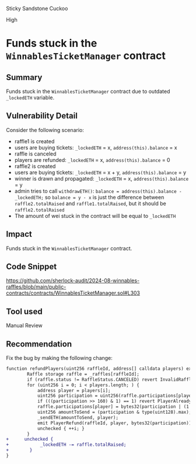 Sticky Sandstone Cuckoo

High

# Funds stuck in the `WinnablesTicketManager` contract

## Summary
Funds stuck in the `WinnablesTicketManager` contract due to outdated `_lockedETH` variable.

## Vulnerability Detail
Consider the following scenario:
- raffle1 is created
- users are buying tickets: `_lockedETH` = x, `address(this).balance` = x
- raffle is canceled
- players are refunded: `_lockedETH` = x, `address(this).balance` = 0
- raffle2 is created
- users are buying tickets: `_lockedETH` = x + y, `address(this).balance` = y
- winner is drawn and propagated: `_lockedETH` = x, `address(this).balance` = y
- admin tries to call `withdrawETH()`: `balance = address(this).balance - _lockedETH;` so `balance = y - x` is just the difference between `raffle2.totalRaised` and `raffle1.totalRaised`, but it should be `raffle2.totalRaised`
- The amount of wei stuck in the contract will be equal to `_lockedETH`

## Impact
Funds stuck in the `WinnablesTicketManager` contract.

## Code Snippet
https://github.com/sherlock-audit/2024-08-winnables-raffles/blob/main/public-contracts/contracts/WinnablesTicketManager.sol#L303

## Tool used
Manual Review

## Recommendation
Fix the bug by making the following change:
```diff
function refundPlayers(uint256 raffleId, address[] calldata players) external {
        Raffle storage raffle = _raffles[raffleId];
        if (raffle.status != RaffleStatus.CANCELED) revert InvalidRaffle();
        for (uint256 i = 0; i < players.length; ) {
            address player = players[i];
            uint256 participation = uint256(raffle.participations[player]);
            if (((participation >> 160) & 1) == 1) revert PlayerAlreadyRefunded(player);
            raffle.participations[player] = bytes32(participation | (1 << 160));
            uint256 amountToSend = (participation & type(uint128).max);
            _sendETH(amountToSend, player);
            emit PlayerRefund(raffleId, player, bytes32(participation));
            unchecked { ++i; }
        }
+      unchecked {
+            _lockedETH -= raffle.totalRaised;
+        }
}
```